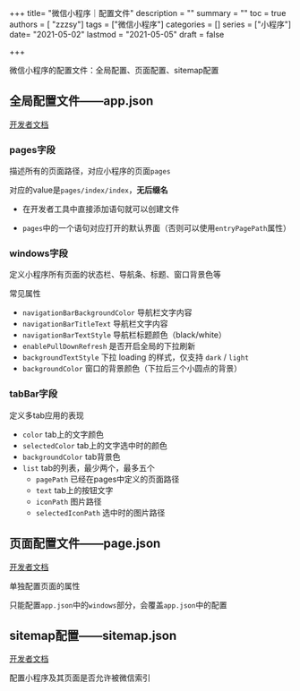+++
title= "微信小程序｜配置文件"
description = ""
summary = ""
toc = true
authors = [ "zzzsy"]
tags = ["微信小程序"]
categories = []
series = ["小程序"]
date= "2021-05-02"
lastmod = "2021-05-05"
draft = false

+++

微信小程序的配置文件：全局配置、页面配置、sitemap配置

<!--more-->

## 全局配置文件——app.json

[开发者文档](https://developers.weixin.qq.com/miniprogram/dev/reference/configuration/app.html)

### pages字段

描述所有的页面路径，对应小程序的页面`pages`

对应的value是`pages/index/index`，**无后缀名**

+ 在开发者工具中直接添加语句就可以创建文件

+ `pages`中的一个语句对应打开的默认界面（否则可以使用`entryPagePath`属性）

###  windows字段

定义小程序所有页面的状态栏、导航条、标题、窗口背景色等

常见属性

+ `navigationBarBackgroundColor` 导航栏文字内容 
+ `navigationBarTitleText` 导航栏文字内容
+ `navigationBarTextStyle` 导航栏标题颜色（black/white）
+ `enablePullDownRefresh` 是否开启全局的下拉刷新
+ `backgroundTextStyle` 下拉 loading 的样式，仅支持 `dark` / `light`
+ `backgroundColor` 窗口的背景颜色（下拉后三个小圆点的背景）

### tabBar字段

定义多tab应用的表现

+ `color` tab上的文字颜色
+ `selectedColor` tab上的文字选中时的颜色
+ `backgroundColor` tab背景色
+ `list` tab的列表，最少两个，最多五个
  + `pagePath` 已经在pages中定义的页面路径
  + `text` tab上的按钮文字
  + `iconPath` 图片路径
  + `selectedIconPath` 选中时的图片路径

## 页面配置文件——page.json

[开发者文档](https://developers.weixin.qq.com/miniprogram/dev/reference/configuration/page.html)

单独配置页面的属性

只能配置`app.json`中的`windows`部分，会覆盖`app.json`中的配置

## sitemap配置——sitemap.json

[开发者文档](https://developers.weixin.qq.com/miniprogram/dev/reference/configuration/sitemap.html)

配置小程序及其页面是否允许被微信索引

